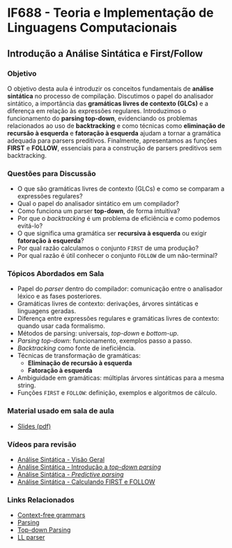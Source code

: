 # IF688 - Teoria e Implementação de Linguagens Computacionais

## Introdução a Análise Sintática e First/Follow

### Objetivo

O objetivo desta aula é introduzir os conceitos fundamentais de **análise sintática** no processo de compilação. Discutimos o papel do analisador sintático, a importância das **gramáticas livres de contexto (GLCs)** e a diferença em relação às expressões regulares. Introduzimos o funcionamento do **parsing top-down**, evidenciando os problemas relacionados ao uso de **backtracking** e como técnicas como **eliminação de recursão à esquerda** e **fatoração à esquerda** ajudam a tornar a gramática adequada para parsers preditivos. Finalmente, apresentamos as funções **FIRST** e **FOLLOW**, essenciais para a construção de parsers preditivos sem backtracking.

### Questões para Discussão

* O que são gramáticas livres de contexto (GLCs) e como se comparam a expressões regulares?
* Qual o papel do analisador sintático em um compilador?
* Como funciona um parser **top-down**, de forma intuitiva?
* Por que o _backtracking_ é um problema de eficiência e como podemos evitá-lo?
* O que significa uma gramática ser **recursiva à esquerda** ou exigir **fatoração à esquerda**?
* Por qual razão calculamos o conjunto `FIRST` de uma produção?
* Por qual razão é útil conhecer o conjunto `FOLLOW` de um não-terminal?

### Tópicos Abordados em Sala

* Papel do _parser_ dentro do compilador: comunicação entre o analisador léxico e as fases posteriores.
* Gramáticas livres de contexto: derivações, árvores sintáticas e linguagens geradas.
* Diferença entre expressões regulares e gramáticas livres de contexto: quando usar cada formalismo.
* Métodos de parsing: universais, _top-down_ e _bottom-up_.
* _Parsing top-down_: funcionamento, exemplos passo a passo.
* _Backtracking_ como fonte de ineficiência.
* Técnicas de transformação de gramáticas:
  * **Eliminação de recursão à esquerda**
  * **Fatoração à esquerda**
* Ambiguidade em gramáticas: múltiplas árvores sintáticas para a mesma string.
* Funções `FIRST` e `FOLLOW`: definição, exemplos e algoritmos de cálculo.

### Material usado em sala de aula

- [Slides (pdf)](https://drive.google.com/file/d/1pouOo9eaLVoXOqDDGdTZSsKhzdXFXi8m/view?usp=sharing)

### Vídeos para revisão

- [Análise Sintática - Visão Geral](https://www.youtube.com/watch?v=rfCp0uVJgIA&list=PLHoVp5NAbKJZanQ-2HnVc_REanYaSJ5bz&index=1)
- [Análise Sintática - Introdução a _top-down parsing_](https://www.youtube.com/watch?v=6sfHKWspncI)
- [Análise Sintática - _Predictive parsing_](https://www.youtube.com/watch?v=0wqEfuAZy8A)
- [Análise Sintática - Calculando FIRST e FOLLOW](https://www.youtube.com/watch?v=hIb0MNkv3sw&list=PLHoVp5NAbKJZanQ-2HnVc_REanYaSJ5bz&index=5)

### Links Relacionados

* [Context-free grammars](https://en.wikipedia.org/wiki/Context-free_grammar)
* [Parsing](https://en.wikipedia.org/wiki/Parsing)
* [Top-down Parsing](https://en.wikipedia.org/wiki/Top-down_parsing)
* [LL parser](https://en.wikipedia.org/wiki/LL_parser)